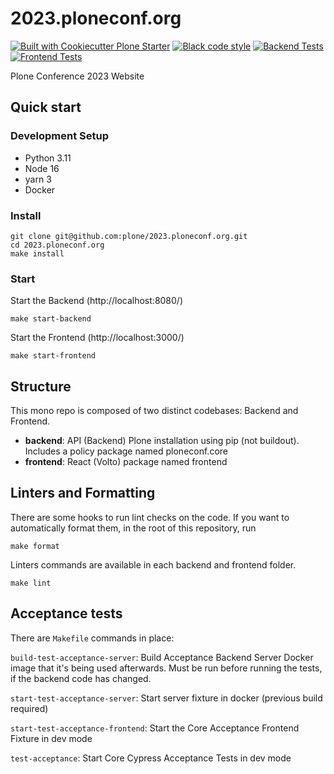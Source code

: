 # 2023.ploneconf.org

[![Built with Cookiecutter Plone Starter](https://img.shields.io/badge/built%20with-Cookiecutter%20Plone%20Starter-0083be.svg?logo=cookiecutter)](https://github.com/collective/cookiecutter-plone-starter/)
[![Black code style](https://img.shields.io/badge/code%20style-black-000000.svg)](https://github.com/ambv/black)
[![Backend Tests](https://github.com/plone/2023.ploneconf.org/actions/workflows/backend-testing.yml/badge.svg)](https://github.com/plone/2023.ploneconf.org/actions/workflows/backend-testing.yml)
[![Frontend Tests](https://github.com/plone/2023.ploneconf.org/actions/workflows/frontend-testing.yml/badge.svg)](https://github.com/plone/2023.ploneconf.org/actions/workflows/frontend-testing.yml)

Plone Conference 2023 Website

## Quick start

### Development Setup

- Python 3.11
- Node 16
- yarn 3
- Docker

### Install

```shell
git clone git@github.com:plone/2023.ploneconf.org.git
cd 2023.ploneconf.org
make install
```

### Start

Start the Backend (http://localhost:8080/)

```shell
make start-backend
```

Start the Frontend (http://localhost:3000/)

```shell
make start-frontend
```

## Structure
This mono repo is composed of two distinct codebases: Backend and Frontend.

- **backend**: API (Backend) Plone installation using pip (not buildout). Includes a policy package named ploneconf.core
- **frontend**: React (Volto) package named frontend

## Linters and Formatting

There are some hooks to run lint checks on the code. If you want to automatically format them, in the root of this repository, run

```shell
make format
```

Linters commands are available in each backend and frontend folder.

```shell
make lint
```

## Acceptance tests

There are `Makefile` commands in place:

`build-test-acceptance-server`: Build Acceptance Backend Server Docker image that it's being used afterwards. Must be run before running the tests, if the backend code has changed.

`start-test-acceptance-server`: Start server fixture in docker (previous build required)

`start-test-acceptance-frontend`: Start the Core Acceptance Frontend Fixture in dev mode

`test-acceptance`: Start Core Cypress Acceptance Tests in dev mode
